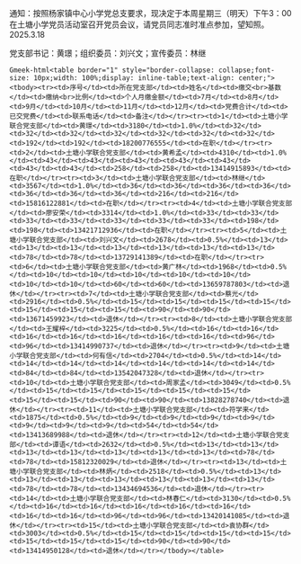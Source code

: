 通知：按照杨家镇中心小学党总支要求，现决定于本周星期三（明天）下午3：00在土塘小学党员活动室召开党员会议，请党员同志准时准点参加，望知照。    2025.3.18

党支部书记：黄璟；组织委员：刘兴文；宣传委员：林继

`Gmeek-html<table border="1" style="border-collapse: collapse;font-size: 10px;width: 100%;display: inline-table;text-align: center;"><tbody><tr><td>序号</td><td>所在党支部</td><td>姓名</td><td>缴交<br>基数</td><td>缴纳<br>比例</td><td>个人月缴金额</td><td>7月</td><td>8月</td><td>9月</td><td>10月</td><td>11月</td><td>12月</td><td>党费合计</td><td>已交党费</td><td>联系电话</td><td>备注</td></tr><tr><td>1</td><td>土塘小学联合党支部</td><td>黄璟</td><td>3180</td><td>1.0%</td><td>32</td><td>32</td><td>32</td><td>32</td><td>32</td><td>32</td><td>32</td><td>192</td><td>192</td><td>18200776555</td><td>在职</td></tr><tr><td>2</td><td>土塘小学联合党支部</td><td>黄希孟</td><td>4310</td><td>1.0%</td><td>43</td><td>43</td><td>43</td><td>43</td><td>43</td><td>43</td><td>43</td><td>258</td><td>258</td><td>13414915893</td><td>在职</td></tr><tr><td>3</td><td>土塘小学联合党支部</td><td>林继</td><td>3567</td><td>1.0%</td><td>36</td><td>36</td><td>36</td><td>36</td><td>36</td><td>36</td><td>36</td><td>216</td><td>216</td><td>15816122881</td><td>在职</td></tr><tr><td>4</td><td>土塘小学联合党支部</td><td>廖安荣</td><td>3314</td><td>1.0%</td><td>33</td><td>33</td><td>33</td><td>33</td><td>33</td><td>33</td><td>33</td><td>198</td><td>198</td><td>13421712936</td><td>在职</td></tr><tr><td>5</td><td>土塘小学联合党支部</td><td>刘兴文</td><td>2678</td><td>0.5%</td><td>13</td><td>13</td><td>13</td><td>13</td><td>13</td><td>13</td><td>13</td><td>78</td><td>78</td><td>13729141389</td><td>在职</td></tr><tr><td>6</td><td>土塘小学联合党支部</td><td>黄广林</td><td>1968</td><td>0.5%</td><td>10</td><td>10</td><td>10</td><td>10</td><td>10</td><td>10</td><td>10</td><td>60</td><td>60</td><td>13659787803</td><td>退休</td></tr><tr><td>7</td><td>土塘小学联合党支部</td><td>蔡光</td><td>2916</td><td>0.5%</td><td>15</td><td>15</td><td>15</td><td>15</td><td>15</td><td>15</td><td>15</td><td>90</td><td>90</td><td>13671459923</td><td>退休</td></tr><tr><td>8</td><td>土塘小学联合党支部</td><td>王耀梓</td><td>3225</td><td>0.5%</td><td>16</td><td>16</td><td>16</td><td>16</td><td>16</td><td>16</td><td>16</td><td>96</td><td>96</td><td>13414990737</td><td>退休</td></tr><tr><td>9</td><td>土塘小学联合党支部</td><td>何有信</td><td>2704</td><td>0.5%</td><td>14</td><td>14</td><td>14</td><td>14</td><td>14</td><td>14</td><td>14</td><td>84</td><td>84</td><td>13542047328</td><td>退休</td></tr><tr><td>10</td><td>土塘小学联合党支部</td><td>周家孟</td><td>3049</td><td>0.5%</td><td>15</td><td>15</td><td>15</td><td>15</td><td>15</td><td>15</td><td>15</td><td>90</td><td>90</td><td>13828278740</td><td>退休</td></tr><tr><td>11</td><td>土塘小学联合党支部</td><td>符学来</td><td>1875</td><td>0.5%</td><td>9</td><td>9</td><td>9</td><td>9</td><td>9</td><td>9</td><td>9</td><td>54</td><td>54</td><td>13413689988</td><td>退休</td></tr><tr><td>12</td><td>土塘小学联合党支部</td><td>谭语</td><td>2632</td><td>0.5%</td><td>13</td><td>13</td><td>13</td><td>13</td><td>13</td><td>13</td><td>13</td><td>78</td><td>78</td><td>15812320029</td><td>退休</td></tr><tr><td>13</td><td>土塘小学联合党支部</td><td>林炳</td><td>2518</td><td>0.5%</td><td>13</td><td>13</td><td>13</td><td>13</td><td>13</td><td>13</td><td>13</td><td>78</td><td>78</td><td>13434694536</td><td>退休</td></tr><tr><td>14</td><td>土塘小学联合党支部</td><td>林春仁</td><td>3130</td><td>0.5%</td><td>16</td><td>16</td><td>16</td><td>16</td><td>16</td><td>16</td><td>16</td><td>96</td><td>96</td><td>13420141085</td><td>退休</td></tr><tr><td>15</td><td>土塘小学联合党支部</td><td>袁协群</td><td>3003</td><td>0.5%</td><td>15</td><td>15</td><td>15</td><td>15</td><td>15</td><td>15</td><td>15</td><td>90</td><td>90</td><td>13414950128</td><td>退休</td></tr></tbody></table>`
